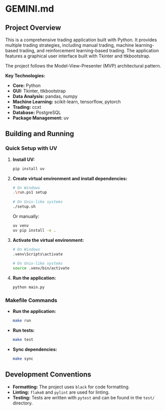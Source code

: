 
# GEMINI.md

## Project Overview

This is a comprehensive trading application built with Python. It provides multiple trading strategies, including manual trading, machine learning-based trading, and reinforcement learning-based trading. The application features a graphical user interface built with Tkinter and ttkbootstrap.

The project follows the Model-View-Presenter (MVP) architectural pattern.

**Key Technologies:**

*   **Core:** Python
*   **GUI:** Tkinter, ttkbootstrap
*   **Data Analysis:** pandas, numpy
*   **Machine Learning:** scikit-learn, tensorflow, pytorch
*   **Trading:** ccxt
*   **Database:** PostgreSQL
*   **Package Management:** uv

## Building and Running

### Quick Setup with UV

1.  **Install UV:**
    ```bash
    pip install uv
    ```

2.  **Create virtual environment and install dependencies:**
    ```bash
    # On Windows
    .\run.ps1 setup
   
    # On Unix-like systems
    ./setup.sh
    ```
    Or manually:
    ```bash
    uv venv
    uv pip install -e .
    ```

3.  **Activate the virtual environment:**
    ```bash
    # On Windows
    .venv\Scripts\activate
   
    # On Unix-like systems
    source .venv/bin/activate
    ```

4.  **Run the application:**
    ```bash
    python main.py
    ```

### Makefile Commands

*   **Run the application:**
    ```bash
    make run
    ```
*   **Run tests:**
    ```bash
    make test
    ```
*   **Sync dependencies:**
    ```bash
    make sync
    ```

## Development Conventions

*   **Formatting:** The project uses `black` for code formatting.
*   **Linting:** `flake8` and `pylint` are used for linting.
*   **Testing:** Tests are written with `pytest` and can be found in the `test/` directory.
